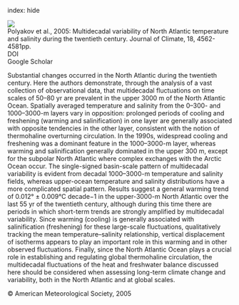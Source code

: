 index: hide

<div class="Citation">
    <div class="Citation-thumb CitationThumb-linked"  data-href="https://doi.org/10.1175/jcli3548.1">
      <img src="https://static.claimspace.cloud/climate-study-static/refs/thumbs/10/Polyakov_et_al_2005-thumb.png" />
    </div>

  <div class="Citation-body">
    <div class="Citation-text">Polyakov et al., 2005: Multidecadal variability of North Atlantic temperature and salinity during the twentieth century. <span class="Article-journal">Journal of Climate, </span><span class="Article-volume">18, </span>4562-4581pp.</div>
    <div class="Citation-links">
      <div class="CitationLink" data-href="https://doi.org/10.1175/jcli3548.1">
        <div class="CitationLink-icon CitationLink-Doi"></div>
        <div class="CitationLink-text">DOI</div>
      </div>
      <div class="CitationLink" data-href="https://scholar.google.com/scholar?q=10.1175/jcli3548.1">
        <div class="CitationLink-icon CitationLink-Scholar"></div>
        <div class="CitationLink-text">Google Scholar</div>
      </div>
    </div>
  </div>
</div>

Substantial changes occurred in the North Atlantic during the twentieth century. Here the authors demonstrate, through the analysis of a vast collection of observational data, that multidecadal fluctuations on time scales of 50–80 yr are prevalent in the upper 3000 m of the North Atlantic Ocean. Spatially averaged temperature and salinity from the 0–300- and 1000–3000-m layers vary in opposition: prolonged periods of cooling and freshening (warming and salinification) in one layer are generally associated with opposite tendencies in the other layer, consistent with the notion of thermohaline overturning circulation. In the 1990s, widespread cooling and freshening was a dominant feature in the 1000–3000-m layer, whereas warming and salinification generally dominated in the upper 300 m, except for the subpolar North Atlantic where complex exchanges with the Arctic Ocean occur. The single-signed basin-scale pattern of multidecadal variability is evident from decadal 1000–3000-m temperature and salinity fields, whereas upper-ocean temperature and salinity distributions have a more complicated spatial pattern. Results suggest a general warming trend of 0.012° ± 0.009°C decade−1 in the upper-3000-m North Atlantic over the last 55 yr of the twentieth century, although during this time there are periods in which short-term trends are strongly amplified by multidecadal variability. Since warming (cooling) is generally associated with salinification (freshening) for these large-scale fluctuations, qualitatively tracking the mean temperature–salinity relationship, vertical displacement of isotherms appears to play an important role in this warming and in other observed fluctuations. Finally, since the North Atlantic Ocean plays a crucial role in establishing and regulating global thermohaline circulation, the multidecadal fluctuations of the heat and freshwater balance discussed here should be considered when assessing long-term climate change and variability, both in the North Atlantic and at global scales.

<div class="Citation-copy">
&copy; American Meteorological Society, 2005
</div>